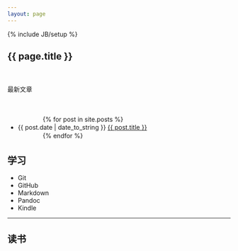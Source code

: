 ```yaml
---
layout: page
---
```

{% include JB/setup %}

<h2>{{ page.title }}</h2>
　　<p>最新文章</p>
　　<ul>
　　　　{% for post in site.posts %}
　　　　　　<li>{{ post.date | date_to_string }} <a href="{{ site.baseurl }}{{ post.url }}">{{ post.title }}</a></li>
　　　　{% endfor %}
　　</ul>

## 学习
* Git
* GitHub
* Markdown
* Pandoc
* Kindle

---

## 读书 


